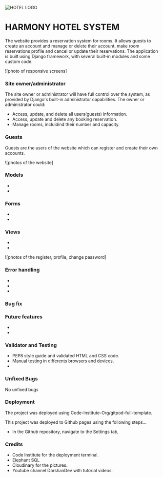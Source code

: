 ![HOTEL LOGO]()

# HARMONY HOTEL SYSTEM 

The website provides a reservation system for rooms. It allows guests to create an account and manage or delete their account, make room reservations profile and cancel or update their reservations. The application is built using Django framework, with several built-in modules and some custom code.

![photo of responsive screens]

### Site owner/administrator

The site owner or administrator will have full control over the system, as provided by Django's built-in administrator capabilities. The owner or administrator could:

- Access, update, and delete all users(guests) information.
- Access, update and delete any booking reservation.
- Manage rooms, incluidind their number and capacity.

### Guests

Guests are the users of the website which can register and create their own accounts.

![photos of the website]

### Models

- 
-
### Forms

-
-

### Views

-
-

![photos of the register, profile, change password]

### Error handling

-
-
-

### Bug fix


### Future features

-
-

### Validator and Testing

- PEP8 style guide and validated HTML and CSS code.
- Manual testing in differents browsers and devices.
- 

### Unfixed Bugs

No unfixed bugs

### Deployment

The project was deployed using Code-Institute-Org/gitpod-full-template.

This project was deployed to Github pages using the following steps...

- In the Github repository, navigate to the Settings tab,

### Credits

- Code Institute for the deployment terminal.
- Elephant SQL
- Cloudinary for the pictures.
- Youtube channel DarshanDev with tutorial videos.
